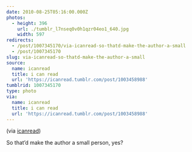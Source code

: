 ```yaml
---
date: 2010-08-25T05:16:00.000Z
photos:
  - height: 396
    url: ./tumblr_l7nseq0v0h1qzr04eo1_640.jpg
    width: 597
redirects:
  - /post/1007345170/via-icanread-so-thatd-make-the-author-a-small
  - /post/1007345170
slug: via-icanread-so-thatd-make-the-author-a-small
source:
  name: icanread
  title: i can read
  url: 'https://icanread.tumblr.com/post/1003458988'
tumblrid: 1007345170
type: photo
via:
  name: icanread
  title: i can read
  url: 'https://icanread.tumblr.com/post/1003458988'
---
```

<p>(via <a href="http://icanread.tumblr.com/" class="tumblr_blog">icanread</a>)</p>

<p>So that&rsquo;d make the author a small person, yes?</p>
